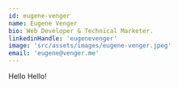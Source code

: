 ```yaml
---
id: eugene-venger
name: Eugene Venger
bio: Web Developer & Technical Marketer.
linkedinHandle: 'eugenevenger'
image: 'src/assets/images/eugene-venger.jpeg'
email: 'eugene@venger.me'
---
```



Hello Hello!
